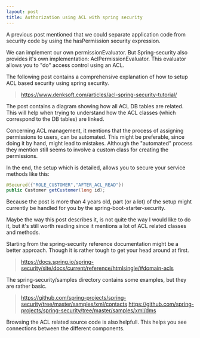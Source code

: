 ```yaml
---
layout: post
title: Authorization using ACL with spring security
---
```


A previous post mentioned that we could separate application code from security code by using the hasPermission security expression.

We can implement our own permissionEvaluator. But Spring-security also provides it's own implementation: AclPermissionEvaluator. This evaluator allows you to "do" access control using an ACL.

The following post contains a comprehensive explanation of how to setup ACL based security using spring security.

> <https://www.denksoft.com/articles/acl-spring-security-tutorial/>

The post contains a diagram showing how all ACL DB tables are related. This will help when trying to understand how the ACL classes (which correspond to the DB tables) are linked.

Concerning ACL management, it mentions that the process of assigning permissions to users, can be automated. This might be preferable, since doing it by hand, might lead to mistakes. Although the "automated" process they mention still seems to involve a custom class for creating the permissions.

In the end, the setup which is detailed, allows you to secure your service methods like this:

```java
@Secured({"ROLE_CUSTOMER","AFTER_ACL_READ"})
public Customer getCustomer(long id);
```

Because the post is more than 4 years old, part (or a lot) of the setup might currently be handled for you by the spring-boot-starter-security.

Maybe the way this post describes it, is not quite the way I would like to do it, but it's still worth reading since it mentions a lot of ACL related classes and methods.

Starting from the spring-security reference documentation might be a better approach. Though it is rather tough to get your head around at first.

> <https://docs.spring.io/spring-security/site/docs/current/reference/htmlsingle/#domain-acls>

The spring-security/samples directory contains some examples, but they are rather basic.

> <https://github.com/spring-projects/spring-security/tree/master/samples/xml/contacts>
> <https://github.com/spring-projects/spring-security/tree/master/samples/xml/dms>

Browsing the ACL related source code is also helpfull. This helps you see connections between the different components.
